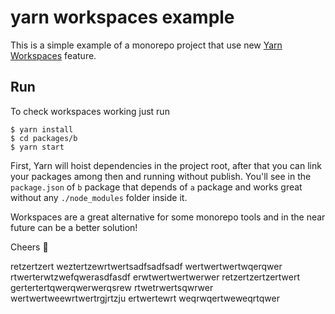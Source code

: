 # yarn workspaces example

This is a simple example of a monorepo project that use new [Yarn Workspaces](https://github.com/thejameskyle/rfcs-1/blob/workspaces/accepted/0000-workspaces.md) feature.

## Run

To check workspaces working just run

```
$ yarn install
$ cd packages/b
$ yarn start
```

First, Yarn will hoist dependencies in the project root, after that you can link your packages among then and running without publish. You'll see in the `package.json` of `b` package that depends of `a` package and works great without any `./node_modules` folder inside it.

Workspaces are a great alternative for some monorepo tools and in the near future can be a better solution!

Cheers 🍻

retzertzert
weztertzewrtwertsadfsadfsadf
wertwertwertwqerqwer
rtwerterwtzwefqwerasdfasdf
erwtwertwertwerwer
retzertzertzertwert
gertertertqwerqwerwerqsrew
rtwetrwertsqwrwer
wertwertweewrtwertrgjrtzju
ertwertewrt
weqrwqertweweqrtqwer
